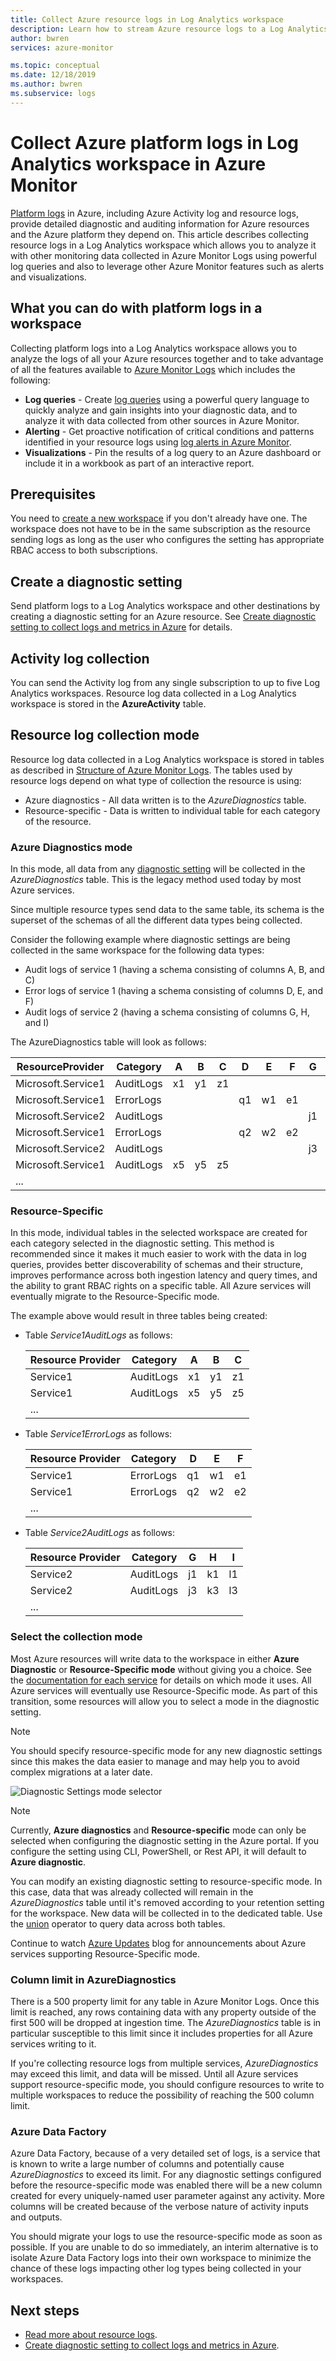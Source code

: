 ```yaml
---
title: Collect Azure resource logs in Log Analytics workspace
description: Learn how to stream Azure resource logs to a Log Analytics workspace in Azure Monitor.
author: bwren
services: azure-monitor

ms.topic: conceptual
ms.date: 12/18/2019
ms.author: bwren
ms.subservice: logs
---
```


# Collect Azure platform logs in Log Analytics workspace in Azure Monitor
[Platform logs](platform-logs-overview.md) in Azure, including Azure Activity log and resource logs, provide detailed diagnostic and auditing information for Azure resources and the Azure platform they depend on. This article describes collecting resource logs in a Log Analytics workspace which allows you to analyze it with other monitoring data collected in Azure Monitor Logs using powerful log queries and also to leverage other Azure Monitor features such as alerts and visualizations. 


## What you can do with platform logs in a workspace
Collecting platform logs into a Log Analytics workspace allows you to analyze the logs of all your Azure resources together and to take advantage of all the features available to [Azure Monitor Logs](data-platform-logs.md) which includes the following:

* **Log queries** - Create [log queries](../log-query/log-query-overview.md) using a powerful query language to quickly analyze and gain insights into your diagnostic data, and to analyze it with data collected from other sources in Azure Monitor.
* **Alerting** - Get proactive notification of critical conditions and patterns identified in your resource logs using [log alerts in Azure Monitor](alerts-log.md).
* **Visualizations** - Pin the results of a log query to an Azure dashboard or include it in a workbook as part of an interactive report.

## Prerequisites
You need to [create a new workspace](../learn/quick-create-workspace.md) if you don't already have one. The workspace does not have to be in the same subscription as the resource sending logs as long as the user who configures the setting has appropriate RBAC access to both subscriptions.

## Create a diagnostic setting
Send platform logs to a Log Analytics workspace and other destinations by creating a diagnostic setting for an Azure resource. See [Create diagnostic setting to collect logs and metrics in Azure](diagnostic-settings.md) for details.


## Activity log collection
You can send the Activity log from any single subscription to up to five Log Analytics workspaces. Resource log data collected in a Log Analytics workspace is stored in the **AzureActivity** table. 

## Resource log collection mode
Resource log data collected in a Log Analytics workspace is stored in tables as described in [Structure of Azure Monitor Logs](../log-query/logs-structure.md). The tables used by resource logs depend on what type of collection the resource is using:

- Azure diagnostics - All data written is to the _AzureDiagnostics_ table.
- Resource-specific - Data is written to individual table for each category of the resource.

### Azure Diagnostics mode 
In this mode, all data from any [diagnostic setting](diagnostic-settings.md) will be collected in the _AzureDiagnostics_ table. This is the legacy method used today by most Azure services.

Since multiple resource types send data to the same table, its schema is the superset of the schemas of all the different data types being collected.

Consider the following example where diagnostic settings are being collected in the same workspace for the following data types:

- Audit logs of service 1 (having a schema consisting of columns A, B, and C)  
- Error logs of service 1 (having a schema consisting of columns D, E, and F)  
- Audit logs of service 2 (having a schema consisting of columns G, H, and I)  

The AzureDiagnostics table will look as follows:  

| ResourceProvider    | Category     | A  | B  | C  | D  | E  | F  | G  | H  | I  |
| -- | -- | -- | -- | -- | -- | -- | -- | -- | -- | -- |
| Microsoft.Service1 | AuditLogs    | x1 | y1 | z1 |    |    |    |    |    |    |
| Microsoft.Service1 | ErrorLogs    |    |    |    | q1 | w1 | e1 |    |    |    |
| Microsoft.Service2 | AuditLogs    |    |    |    |    |    |    | j1 | k1 | l1 |
| Microsoft.Service1 | ErrorLogs    |    |    |    | q2 | w2 | e2 |    |    |    |
| Microsoft.Service2 | AuditLogs    |    |    |    |    |    |    | j3 | k3 | l3 |
| Microsoft.Service1 | AuditLogs    | x5 | y5 | z5 |    |    |    |    |    |    |
| ... |

### Resource-Specific
In this mode, individual tables in the selected workspace are created for each category selected in the diagnostic setting. This method is recommended since it makes it much easier to work with the data in log queries, provides better discoverability of schemas and their structure, improves performance across both ingestion latency and query times, and the ability to grant RBAC rights on a specific table. All Azure services will eventually migrate to the Resource-Specific mode. 

The example above would result in three tables being created:
 
- Table *Service1AuditLogs* as follows:

    | Resource Provider | Category | A | B | C |
    | -- | -- | -- | -- | -- |
    | Service1 | AuditLogs | x1 | y1 | z1 |
    | Service1 | AuditLogs | x5 | y5 | z5 |
    | ... |

- Table *Service1ErrorLogs* as follows:  

    | Resource Provider | Category | D | E | F |
    | -- | -- | -- | -- | -- | 
    | Service1 | ErrorLogs |  q1 | w1 | e1 |
    | Service1 | ErrorLogs |  q2 | w2 | e2 |
    | ... |

- Table *Service2AuditLogs* as follows:  

    | Resource Provider | Category | G | H | I |
    | -- | -- | -- | -- | -- |
    | Service2 | AuditLogs | j1 | k1 | l1|
    | Service2 | AuditLogs | j3 | k3 | l3|
    | ... |



### Select the collection mode
Most Azure resources will write data to the workspace in either **Azure Diagnostic** or **Resource-Specific mode** without giving you a choice. See the [documentation for each service](diagnostic-logs-schema.md) for details on which mode it uses. All Azure services will eventually use Resource-Specific mode. As part of this transition, some resources will allow you to select a mode in the diagnostic setting. 

> [!NOTE]
> You should specify resource-specific mode for any new diagnostic settings since this makes the data easier to manage and may help you to avoid complex migrations at a later date.
  
   ![Diagnostic Settings mode selector](media/resource-logs-collect-workspace/diagnostic-settings-mode-selector.png)




> [!NOTE]
> Currently, **Azure diagnostics** and **Resource-specific** mode can only be selected when configuring the diagnostic setting in the Azure portal. If you configure the setting using CLI, PowerShell, or Rest API, it will default to **Azure diagnostic**.

You can modify an existing diagnostic setting to resource-specific mode. In this case, data that was already collected will remain in the _AzureDiagnostics_ table until it's removed according to your retention setting for the workspace. New data will be collected in to the dedicated table. Use the [union](https://docs.microsoft.com/azure/kusto/query/unionoperator) operator to query data across both tables.

Continue to watch [Azure Updates](https://azure.microsoft.com/updates/) blog for announcements about Azure services supporting Resource-Specific mode.

### Column limit in AzureDiagnostics
There is a 500 property limit for any table in Azure Monitor Logs. Once this limit is reached, any rows containing data with any property outside of the first 500 will be dropped at ingestion time. The *AzureDiagnostics* table is in particular susceptible to this limit since it includes properties for all Azure services writing to it.

If you're collecting resource logs from multiple services, _AzureDiagnostics_ may exceed this limit, and data will be missed. Until all Azure services support resource-specific mode, you should configure resources to write to multiple workspaces to reduce the possibility of reaching the 500 column limit.

### Azure Data Factory
Azure Data Factory, because of a very detailed set of logs, is a service that is known to write a large number of columns and potentially cause _AzureDiagnostics_ to exceed its limit. For any diagnostic settings configured before the resource-specific mode was enabled there will be a new column created for every uniquely-named user parameter against any activity. More columns will be created because of the verbose nature of activity inputs and outputs.
 
You should migrate your logs to use the resource-specific mode as soon as possible. If you are unable to do so immediately, an interim alternative is to isolate Azure Data Factory logs into their own workspace to minimize the chance of these logs impacting other log types being collected in your workspaces.


## Next steps

* [Read more about resource logs](platform-logs-overview.md).
* [Create diagnostic setting to collect logs and metrics in Azure](diagnostic-settings.md).
